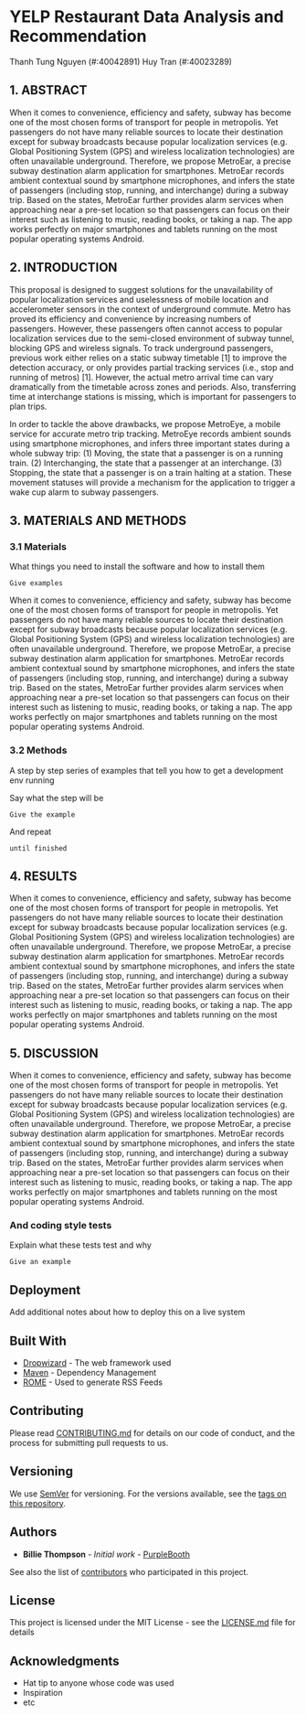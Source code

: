 # YELP Restaurant Data Analysis and Recommendation 

Thanh Tung Nguyen (#:40042891)
Huy Tran (#:40023289)

## 1. ABSTRACT

When it comes to convenience, efficiency and safety, subway has become one of the most chosen forms of transport for people in metropolis. Yet passengers do not have many reliable sources to locate their destination except for subway broadcasts because popular localization services (e.g. Global Positioning System (GPS) and wireless localization technologies) are often unavailable underground. Therefore, we propose MetroEar, a precise subway destination alarm application for smartphones. MetroEar records ambient contextual sound by smartphone microphones, and infers the state of passengers (including stop, running, and interchange) during a subway trip. Based on the states, MetroEar further provides alarm services when approaching near a pre-set location so that passengers can focus on their interest such as listening to music, reading books, or taking a nap. The app works perfectly on major smartphones and tablets running on the most popular operating systems Android.

## 2. INTRODUCTION

This proposal is designed to suggest solutions for the unavailability of popular localization services and uselessness of mobile location and accelerometer sensors in the context of underground commute. Metro has proved its efficiency and convenience by increasing numbers of passengers. However, these passengers often cannot access to popular localization services due to the semi-closed environment of subway tunnel, blocking GPS and wireless signals. To track underground passengers, previous work either relies on a static subway timetable [1] to improve the detection accuracy, or only provides partial tracking services (i.e., stop and running of metros) [1]. However, the actual metro arrival time can vary dramatically from the timetable across zones and periods. Also, transferring time at interchange stations is missing, which is important for passengers to plan trips.

In order to tackle the above drawbacks, we propose MetroEye, a mobile service for accurate metro trip tracking. MetroEye records ambient sounds using smartphone microphones, and infers three important states during a whole subway trip: (1) Moving, the state that a passenger is on a running train. (2) Interchanging, the state that a passenger at an interchange. (3) Stopping, the state that a passenger is on a train halting at a station. These movement statuses will provide a mechanism for the application to trigger a wake cup alarm to subway passengers.



## 3. MATERIALS AND METHODS

### 3.1 Materials

What things you need to install the software and how to install them

```
Give examples
```

When it comes to convenience, efficiency and safety, subway has become one of the most chosen forms of transport for people in metropolis. Yet passengers do not have many reliable sources to locate their destination except for subway broadcasts because popular localization services (e.g. Global Positioning System (GPS) and wireless localization technologies) are often unavailable underground. Therefore, we propose MetroEar, a precise subway destination alarm application for smartphones. MetroEar records ambient contextual sound by smartphone microphones, and infers the state of passengers (including stop, running, and interchange) during a subway trip. Based on the states, MetroEar further provides alarm services when approaching near a pre-set location so that passengers can focus on their interest such as listening to music, reading books, or taking a nap. The app works perfectly on major smartphones and tablets running on the most popular operating systems Android.

### 3.2 Methods

A step by step series of examples that tell you how to get a development env running

Say what the step will be

```
Give the example
```

And repeat

```
until finished
```

## 4. RESULTS

When it comes to convenience, efficiency and safety, subway has become one of the most chosen forms of transport for people in metropolis. Yet passengers do not have many reliable sources to locate their destination except for subway broadcasts because popular localization services (e.g. Global Positioning System (GPS) and wireless localization technologies) are often unavailable underground. Therefore, we propose MetroEar, a precise subway destination alarm application for smartphones. MetroEar records ambient contextual sound by smartphone microphones, and infers the state of passengers (including stop, running, and interchange) during a subway trip. Based on the states, MetroEar further provides alarm services when approaching near a pre-set location so that passengers can focus on their interest such as listening to music, reading books, or taking a nap. The app works perfectly on major smartphones and tablets running on the most popular operating systems Android.


## 5. DISCUSSION

When it comes to convenience, efficiency and safety, subway has become one of the most chosen forms of transport for people in metropolis. Yet passengers do not have many reliable sources to locate their destination except for subway broadcasts because popular localization services (e.g. Global Positioning System (GPS) and wireless localization technologies) are often unavailable underground. Therefore, we propose MetroEar, a precise subway destination alarm application for smartphones. MetroEar records ambient contextual sound by smartphone microphones, and infers the state of passengers (including stop, running, and interchange) during a subway trip. Based on the states, MetroEar further provides alarm services when approaching near a pre-set location so that passengers can focus on their interest such as listening to music, reading books, or taking a nap. The app works perfectly on major smartphones and tablets running on the most popular operating systems Android.



### And coding style tests

Explain what these tests test and why

```
Give an example
```

## Deployment

Add additional notes about how to deploy this on a live system

## Built With

* [Dropwizard](http://www.dropwizard.io/1.0.2/docs/) - The web framework used
* [Maven](https://maven.apache.org/) - Dependency Management
* [ROME](https://rometools.github.io/rome/) - Used to generate RSS Feeds

## Contributing

Please read [CONTRIBUTING.md](https://gist.github.com/PurpleBooth/b24679402957c63ec426) for details on our code of conduct, and the process for submitting pull requests to us.

## Versioning

We use [SemVer](http://semver.org/) for versioning. For the versions available, see the [tags on this repository](https://github.com/your/project/tags). 

## Authors

* **Billie Thompson** - *Initial work* - [PurpleBooth](https://github.com/PurpleBooth)

See also the list of [contributors](https://github.com/your/project/contributors) who participated in this project.

## License

This project is licensed under the MIT License - see the [LICENSE.md](LICENSE.md) file for details

## Acknowledgments

* Hat tip to anyone whose code was used
* Inspiration
* etc

